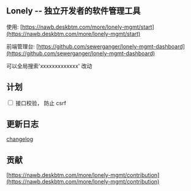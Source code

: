 ## Lonely -- 独立开发者的软件管理工具

使用: [https://nawb.deskbtm.com/more/lonely-mgmt/start](https://nawb.deskbtm.com/more/lonely-mgmt/start)

前端管理台: [https://github.com/sewerganger/lonely-mgmt-dashboard](https://github.com/sewerganger/lonely-mgmt-dashboard)

可以全局搜索'xxxxxxxxxxxxx' 改动

## 计划

<input type="checkbox" /> 接口校验， 防止 csrf

## 更新日志

[changelog](./CHANGELOG.md)

## 贡献

[https://nawb.deskbtm.com/more/lonely-mgmt/contribution](https://nawb.deskbtm.com/more/lonely-mgmt/contribution)
